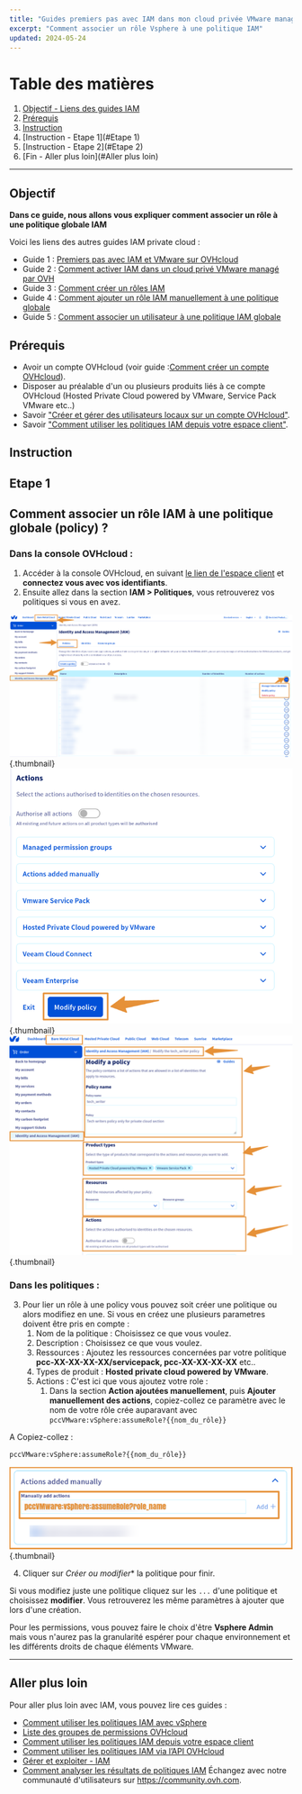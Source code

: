 ```yaml
---
title: "Guides premiers pas avec IAM dans mon cloud privée VMware managé par OVHcloud"
excerpt: "Comment associer un rôle Vsphere à une politique IAM"
updated: 2024-05-24
---
```


# Table des matières
1. [Objectif - Liens des guides IAM](#Objectif)
2. [Prérequis](#Prérequis)
3. [Instruction](#Instruction)
4. [Instruction - Etape 1](#Etape 1)
5. [Instruction - Etape 2](#Etape 2)
6. [Fin - Aller plus loin](#Aller plus loin)

---
## Objectif

**Dans ce guide, nous allons vous expliquer comment associer un rôle à une politique globale IAM**

Voici les liens des autres guides IAM private cloud :

- Guide 1 : [Premiers pas avec IAM et VMware sur OVHcloud](/pages/hosted_private_cloud/hosted_private_cloud_powered_by_vmware/vmware_iam_getting_started)
- Guide 2 : [Comment activer IAM dans un cloud privé VMware managé par OVH](/pages/hosted_private_cloud/hosted_private_cloud_powered_by_vmware/vmware_iam_activation)
- Guide 3 : [Comment créer un rôles IAM](/pages/hosted_private_cloud/hosted_private_cloud_powered_by_vmware/vmware_iam_role)
- Guide 4 : [Comment ajouter un rôle IAM manuellement à une politique globale](/pages/hosted_private_cloud/hosted_private_cloud_powered_by_vmware/vmware_iam_role_policy)
- Guide 5 : [Comment associer un utilisateur à une politique IAM globale](/pages/hosted_private_cloud/hosted_private_cloud_powered_by_vmware/vmware_iam_user_policy)


## Prérequis

- Avoir un compte OVHcloud (voir guide :[Comment créer un compte OVHcloud](https://help.ovhcloud.com/csm/fr-account-create-ovhcloud-account?id=kb_article_view&sysparm_article=KB0043023)).
- Disposer au préalable d'un ou plusieurs produits liés à ce compte OVHcloud (Hosted Private Cloud powered by VMware, Service Pack VMware etc..)
- Savoir ["Créer et gérer des utilisateurs locaux sur un compte OVHcloud"](https://help.ovhcloud.com/csm/fr-account-managing-users?id=kb_article_view&sysparm_article=KB0043058).
- Savoir ["Comment utiliser les politiques IAM depuis votre espace client"](https://help.ovhcloud.com/csm/fr-customer-iam-policies-ui?id=kb_article_view&sysparm_article=KB0058730).

## Instruction

## Etape 1

## Comment associer un rôle IAM à une politique globale (policy) ?

### Dans la console OVHcloud :
1. Accéder à la console OVHcloud, en suivant [le lien de l'espace client](https://www.ovh.com/manager) et **connectez vous avec vos identifiants**.
2. Ensuite allez dans la section **IAM > Politiques**, vous retrouverez vos politiques si vous en avez.

![IAM role add](images/iam_role_policy_8.png){.thumbnail}
![IAM role add](images/iam_role_policy_6.png){.thumbnail}
![IAM role add](images/iam_role_policy_7.png){.thumbnail}

### Dans les politiques :
3. Pour lier un rôle à une policy vous pouvez soit créer une politique ou alors modifiez en une. Si vous en créez une plusieurs parametres doivent être pris en compte :
    1. Nom de la politique : Choisissez ce que vous voulez.
    2. Description : Choisissez ce que vous voulez.
    3. Ressources : Ajoutez les ressources concernées par votre politique **pcc-XX-XX-XX-XX/servicepack, pcc-XX-XX-XX-XX** etc..
    3. Types de produit : **Hosted private cloud powered by VMware**.
    4. Actions : C'est ici que vous ajoutez votre role :
        1. Dans la section **Action ajoutées manuellement**, puis **Ajouter manuellement des actions**, copiez-collez ce paramètre avec le nom de votre rôle crée auparavant avec `pccVMware:vSphere:assumeRole?{{nom_du_rôle}}`

A Copiez-collez :
```Bash
pccVMware:vSphere:assumeRole?{{nom_du_rôle}}
```
![IAM role add](images/iam_role_2.png){.thumbnail}

4. Cliquer sur *Créer ou modifier** la politique pour finir.

Si vous modifiez juste une politique cliquez sur les `...` d'une politique et choisissez **modifier**. Vous retrouverez les même paramètres à ajouter que lors d'une création.

Pour les permissions, vous pouvez faire le choix d'être **Vsphere Admin** mais vous n'aurez pas la granularité espérer pour chaque environnement et les différents droits de chaque éléments VMware.

---
## Aller plus loin
Pour aller plus loin avec IAM, vous pouvez lire ces guides :

- [Comment utiliser les politiques IAM avec vSphere](https://help.ovhcloud.com/csm/fr-vmware-use-iam-vsphere?id=kb_article_view&sysparm_article=KB0059059)
- [Liste des groupes de permissions OVHcloud](https://help.ovhcloud.com/csm/fr-customer-iam-permissionsgroup?id=kb_article_view&sysparm_article=KB0060254)
- [Comment utiliser les politiques IAM depuis votre espace client](https://help.ovhcloud.com/csm/fr-customer-iam-policies-ui?id=kb_article_view&sysparm_article=KB0058730)
- [Comment utiliser les politiques IAM via l’API OVHcloud](https://help.ovhcloud.com/csm/fr-customer-iam-policies-api?id=kb_article_view&sysparm_article=KB0056808)
- [Gérer et exploiter - IAM](https://help.ovhcloud.com/csm/fr-documentation-manage-operate-iam?id=kb_browse_cat&kb_id=3d4a8129a884a950f07829d7d5c75243&kb_category=f9734072c014f990f0785f572a5744ed&spa=1)
- [Comment analyser les résultats de politiques IAM](https://help.ovhcloud.com/csm/fr-iam-troubleshooting?id=kb_article_view&sysparm_article=KB0060455)
  Échangez avec notre communauté d'utilisateurs sur <https://community.ovh.com>.

